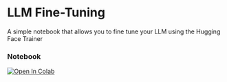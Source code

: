 # LLM Fine-Tuning

<p>A simple notebook that allows you to fine tune your LLM using the Hugging Face Trainer</p>

### Notebook
[![Open In Colab](https://colab.research.google.com/assets/colab-badge.svg)](https://colab.research.google.com/github/hitori21/llm_fine_tuning/blob/main/notebook.ipynb)
